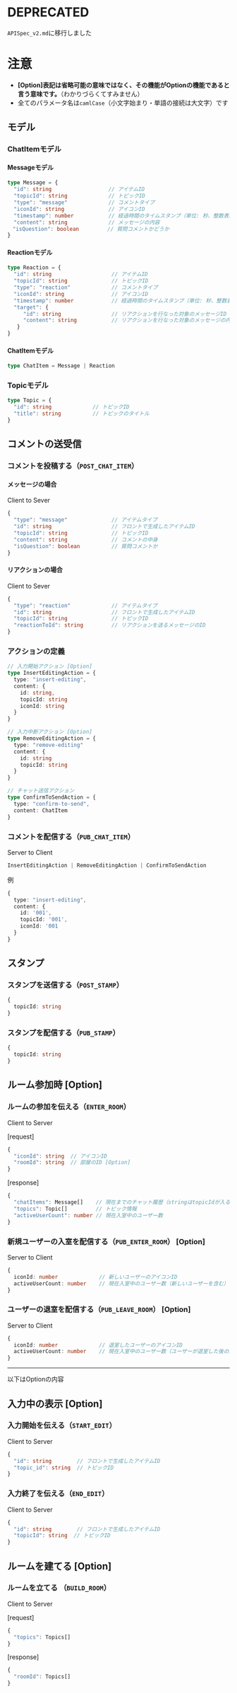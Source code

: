 # DEPRECATED
`APISpec_v2.md`に移行しました
# **注意**
- **[Option]表記は省略可能の意味ではなく、その機能がOptionの機能であると言う意味です。**（わかりづらくてすみません）
- 全てのパラメータ名は`camlCase`（小文字始まり・単語の接続は大文字）です

## モデル
### ChatItemモデル
#### Messageモデル
```ts
type Message = {
  "id": string                  // アイテムID
  "topicId": string             // トピックID
  "type": "message"             // コメントタイプ
  "iconId": string              // アイコンID
  "timestamp": number           // 経過時間のタイムスタンプ（単位: 秒、整数表記）
  "content": string             // メッセージの内容
　"isQuestion": boolean         // 質問コメントかどうか
}
```

#### Reactionモデル
```ts
type Reaction = {
  "id": string                   // アイテムID
  "topicId": string              // トピックID
  "type": "reaction"             // コメントタイプ
  "iconId": string               // アイコンID
  "timestamp": number            // 経過時間のタイムスタンプ（単位: 秒、整数表記）
  "target": {
     "id": string                // リアクションを行なった対象のメッセージID
     "content": string           // リアクションを行なった対象のメッセージの内容
   }
}
```

#### ChatItemモデル
```ts
type ChatItem = Message | Reaction
```

### Topicモデル
```ts
type Topic = {
  "id": string             // トピックID
  "title": string          // トピックのタイトル
}
```

## コメントの送受信
### コメントを投稿する（`POST_CHAT_ITEM`）
#### メッセージの場合
Client to Sever
```ts
{
  "type": "message"              // アイテムタイプ
  "id": string                   // フロントで生成したアイテムID
  "topicId": string              // トピックID
  "content": string              // コメントの中身
  "isQuestion": boolean          // 質問コメントか
}
```

#### リアクションの場合
Client to Sever
```ts
{
  "type": "reaction"             // アイテムタイプ
  "id": string                   // フロントで生成したアイテムID
  "topicId": string              // トピックID
  "reactionToId": string         // リアクションを送るメッセージのID
}
```

### アクションの定義
```ts
// 入力開始アクション [Option]
type InsertEditingAction = {
  type: "insert-editing",
  content: {
    id: string,
    topicId: string
    iconId: string
  }
}

// 入力中断アクション [Option]
type RemoveEditingAction = {
  type: "remove-editing"
  content: {
    id: string
    topicId: string
  }
}

// チャット送信アクション
type ConfirmToSendAction = {
  type: "confirm-to-send",
  content: ChatItem
}
```
### コメントを配信する（`PUB_CHAT_ITEM`）
Server to Client
```ts
InsertEditingAction | RemoveEditingAction | ConfirmToSendAction
```
例
```ts
{
  type: "insert-editing",
  content: {
    id: '001',
    topicId: '001',
    iconId: '001
  }
}
```

## スタンプ
### スタンプを送信する（`POST_STAMP`）
```ts
{
  topicId: string
}
```

### スタンプを配信する（`PUB_STAMP`）
```ts
{
  topicId: string
}
```

## ルーム参加時 [Option]
### ルームの参加を伝える（`ENTER_ROOM`）
Client to Server

[request]
```ts
{
  "iconId": string  // アイコンID
  "roomId": string  // 部屋のID [Option]
}
```

[response]
```ts
{
  "chatItems": Message[]    // 現在までのチャット履歴（stringはtopicIdが入る）
  "topics": Topic[]         // トピック情報
  "activeUserCount": number // 現在入室中のユーザー数
}
```

### 新規ユーザーの入室を配信する（`PUB_ENTER_ROOM`） [Option]
Server to Client
```ts
{
  iconId: number             // 新しいユーザーのアイコンID
  activeUserCount: number    // 現在入室中のユーザー数（新しいユーザーを含む）
}
```

### ユーザーの退室を配信する（`PUB_LEAVE_ROOM`） [Option]
Server to Client
```ts
{
  iconId: number             // 退室したユーザーのアイコンID
  activeUserCount: number    // 現在入室中のユーザー数（ユーザーが退室した後の人数）
}
```

---
以下はOptionの内容

## 入力中の表示 [Option]
### 入力開始を伝える（`START_EDIT`）
Client to Server
```ts
{
  "id": string        // フロントで生成したアイテムID
  "topic_id": string  // トピックID
}
```

### 入力終了を伝える（`END_EDIT`）
Client to Server
```ts
{
  "id": string        // フロントで生成したアイテムID
  "topicId": string  // トピックID
}
```

## ルームを建てる [Option]
### ルームを立てる （`BUILD_ROOM`）
Client to Server

[request]
```ts
{
  "topics": Topics[]
}
```

[response]
```ts
{
  "roomId": Topics[]
}
```
